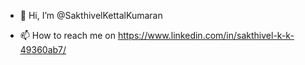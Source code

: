 - 👋 Hi, I’m @SakthivelKettalKumaran

- 📫 How to reach me on https://www.linkedin.com/in/sakthivel-k-k-49360ab7/

<!---
SakthivelKettalKumaran/SakthivelKettalKumaran is a ✨ special ✨ repository because its `README.md` (this file) appears on your GitHub profile.
You can click the Preview link to take a look at your changes.
--->
